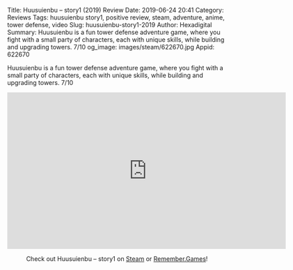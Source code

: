 Title: Huusuienbu – story1 (2019) Review
Date: 2019-06-24 20:41
Category: Reviews
Tags: huusuienbu story1, positive review, steam, adventure, anime, tower defense, video
Slug: huusuienbu-story1-2019
Author: Hexadigital
Summary: Huusuienbu is a fun tower defense adventure game, where you fight with a small party of characters, each with unique skills, while building and upgrading towers. 7/10
og_image: images/steam/622670.jpg
Appid: 622670

Huusuienbu is a fun tower defense adventure game, where you fight with a small party of characters, each with unique skills, while building and upgrading towers. 7/10

<center><iframe src="https://www.youtube.com/embed/FDK7JH8hNcM?feature=oembed" allow="accelerometer; autoplay; encrypted-media; gyroscope; picture-in-picture" width="640" height="360" frameborder="0"></iframe>

Check out Huusuienbu – story1 on [Steam](https://store.steampowered.com/app/622670/?curator_clanid=34633900) or [Remember.Games](https://remember.games/game/2561/)!</center>